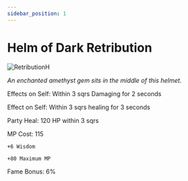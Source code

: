 ```yaml
---
sidebar_position: 1
---
```


# Helm of Dark Retribution

![RetributionH](https://vwiki.valorserver.com/api/item/picture/helm%20of%20dark%20retribution)

<i>An enchanted amethyst gem sits in the middle of this helmet.</i>

Effects on Self: Within 3 sqrs Damaging for 2 seconds

Effect on Self: Within 3 sqrs healing for 3 seconds

Party Heal: 120 HP within 3 sqrs

MP Cost: 115 

    +6 Wisdom
    
    +80 Maximum MP

Fame Bonus: 6%
